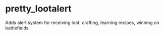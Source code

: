# pretty_lootalert

Adds alert system for receiving loot, crafting, learning recipes, winning on battlefields.

